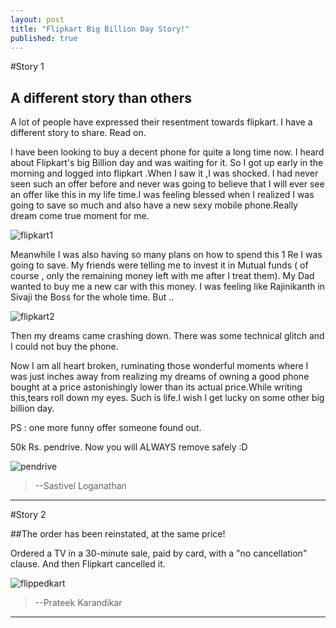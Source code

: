 ```yaml
---
layout: post
title: "Flipkart Big Billion Day Story!"
published: true
---
```


#Story 1

## A different story than others
A lot of people have expressed their resentment towards flipkart. I have  a different story to share. Read on.



I have been looking to buy a decent phone for quite a long time now. I heard about Flipkart's big Billion day and was waiting for it. So I got up early in the morning and logged into flipkart .When I saw it ,I was shocked. I had never seen such an offer before and never was going to believe that I will ever see an offer like this in my life time.I was feeling blessed when I realized I was going to save so much and also have a new sexy mobile phone.Really dream come true moment for me.

![flipkart1](https://lh6.googleusercontent.com/-hAG6C7A73vw/VD4SrrhMIyI/AAAAAAAAAPI/tJjOYIwkwQ4/w371-h593-no/flipped%2Bkart.jpg)

Meanwhile I was also having so many plans on how to spend this 1 Re I was going to save. My friends were telling me to invest it in Mutual funds ( of course , only the remaining money left with me after I treat them). My Dad  wanted to buy me a new car with this money. I was feeling like Rajinikanth  in Sivaji the Boss for the whole time. But ..

![flipkart2](https://lh6.googleusercontent.com/-_TBn8WvCA1A/VD4SsSvo_UI/AAAAAAAAAPQ/-kTKhEVXTRY/w485-h273-no/flipped%2Bkart2.jpg)

Then my dreams came crashing down. There was some technical glitch and I could not buy the phone.


Now I am all heart broken, ruminating those wonderful moments where I was just inches away from realizing my dreams of owning a good phone bought at a price astonishingly lower than its actual price.While writing this,tears roll down my eyes. Such is life.I wish I get lucky on some other big billion day.


PS : one more funny offer someone found out. 

50k Rs.  pendrive. Now you will ALWAYS remove safely :D

![pendrive](https://lh3.googleusercontent.com/-PH9AVhRyQ6s/VD4TJDOHllI/AAAAAAAAAQE/lsa5vgHDL1w/w485-h476-no/flipped%2Bkart%2B3.jpg)



>--Sastivel Loganathan


--------------


#Story 2

##The order has been reinstated, at the same price!

Ordered a TV in a 30-minute sale, paid by card, with a "no cancellation" clause. And then Flipkart cancelled it.

![flippedkart](https://lh3.googleusercontent.com/-jDH3ctHt8uM/VD4Upwf6AmI/AAAAAAAAAQw/gWg9eQpAsiM/w1006-h485-no/flipkart20.png)

>--Prateek Karandikar

---------------


